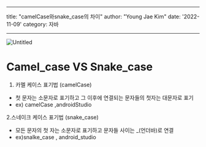 
---
title: "camelCase와snake_case의 차이"
author: "Young Jae Kim"
date: '2022-11-09'
category: 자바

---
![Untitled](images/camelcase/camel.png)

# Camel_case VS Snake_case

1. 카멜 케이스 표기법 (camelCase)
- 첫 문자는 소문자로 표기하고 그 이후에 연결되는 문자들의 첫자는 대문자로 표기
- ex) camelCase ,androidStudio

2.스네이크 케이스 표기법 (snake_case)

- 모든 문자의 첫 자는 소문자로 표기하고 문자들 사이는 _(언더바)로 연결
- ex)snalke_case , android_studio